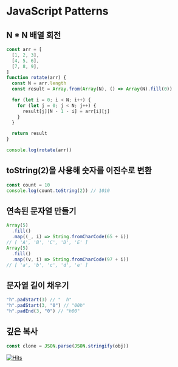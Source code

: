# JavaScript Patterns

## N \* N 배열 회전

```js
const arr = [
  [1, 2, 3],
  [4, 5, 6],
  [7, 8, 9],
]
function rotate(arr) {
  const N = arr.length
  const result = Array.from(Array(N), () => Array(N).fill(0))

  for (let i = 0; i < N; i++) {
    for (let j = 0; j < N; j++) {
      result[j][N - 1 - i] = arr[i][j]
    }
  }

  return result
}

console.log(rotate(arr))
```

## toString(2)을 사용해 숫자를 이진수로 변환

```js
const count = 10
console.log(count.toString(2)) // 1010
```

## 연속된 문자열 만들기

```js
Array(5)
  .fill()
  .map((_, i) => String.fromCharCode(65 + i))
// [ 'A', 'B', 'C', 'D', 'E' ]
Array(5)
  .fill()
  .map((v, i) => String.fromCharCode(97 + i))
// [ 'a', 'b', 'c', 'd', 'e' ]
```

## 문자열 길이 채우기

```js
"h".padStart(3) // "  h"
"h".padStart(3, "0") // "00h"
"h".padEnd(3, "0") // "h00"
```

## 깊은 복사

```js
const clone = JSON.parse(JSON.stringify(obj))
```

[![Hits](https://hits.seeyoufarm.com/api/count/incr/badge.svg?url=https%3A%2F%2Fgithub.com%2Fhyunjinee%2FAlgorithm&count_bg=%23262382&title_bg=%233E2ABA&icon=mediafire.svg&icon_color=%23E7E7E7&title=hits&edge_flat=false)](https://hits.seeyoufarm.com)
